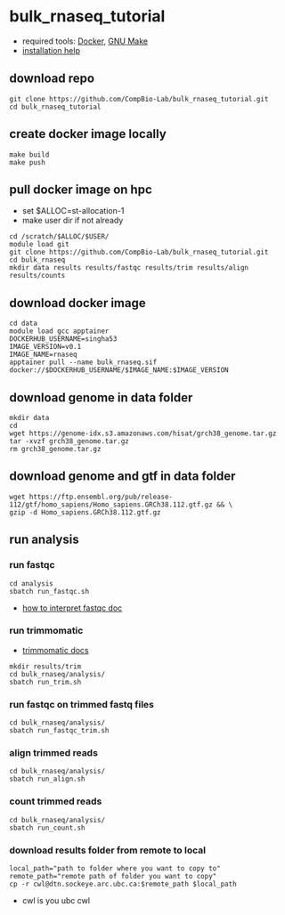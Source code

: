 # bulk_rnaseq_tutorial
- required tools: [Docker](https://docs.docker.com/get-started/get-docker/), [GNU Make](https://www.gnu.org/software/make/)
- [installation help](https://ubc-dsci.github.io/dsci-310-student/install_stack_mac.html)

## download repo
```
git clone https://github.com/CompBio-Lab/bulk_rnaseq_tutorial.git
cd bulk_rnaseq_tutorial
```

## create docker image locally
```
make build
make push
```

## pull docker image on hpc
- set $ALLOC=st-allocation-1
- make user dir if not already

```
cd /scratch/$ALLOC/$USER/
module load git
git clone https://github.com/CompBio-Lab/bulk_rnaseq_tutorial.git
cd bulk_rnaseq
mkdir data results results/fastqc results/trim results/align results/counts
```

## download docker image 
```
cd data
module load gcc apptainer
DOCKERHUB_USERNAME=singha53
IMAGE_VERSION=v0.1
IMAGE_NAME=rnaseq
apptainer pull --name bulk_rnaseq.sif docker://$DOCKERHUB_USERNAME/$IMAGE_NAME:$IMAGE_VERSION
```

## download genome in data folder
```
mkdir data
cd
wget https://genome-idx.s3.amazonaws.com/hisat/grch38_genome.tar.gz 
tar -xvzf grch38_genome.tar.gz
rm grch38_genome.tar.gz
```

## download genome and gtf in data folder
```
wget https://ftp.ensembl.org/pub/release-112/gtf/homo_sapiens/Homo_sapiens.GRCh38.112.gtf.gz && \
gzip -d Homo_sapiens.GRCh38.112.gtf.gz
```

## run analysis

### run fastqc
```
cd analysis
sbatch run_fastqc.sh
```
- [how to interpret fastqc doc](https://hbctraining.github.io/Intro-to-rnaseq-hpc-salmon/lessons/qc_fastqc_assessment.html)

### run trimmomatic
- [trimmomatic docs](http://www.usadellab.org/cms/uploads/supplementary/Trimmomatic/TrimmomaticManual_V0.32.pdf)

```
mkdir results/trim
cd bulk_rnaseq/analysis/
sbatch run_trim.sh
```

### run fastqc on trimmed fastq files

```
cd bulk_rnaseq/analysis/
sbatch run_fastqc_trim.sh
```

### align trimmed reads

```
cd bulk_rnaseq/analysis/
sbatch run_align.sh
```

### count trimmed reads

```
cd bulk_rnaseq/analysis/
sbatch run_count.sh
```

### download results folder from remote to local
```
local_path="path to folder where you want to copy to"
remote_path="remote path of folder you want to copy"
cp -r cwl@dtn.sockeye.arc.ubc.ca:$remote_path $local_path
```
- cwl is you ubc cwl

